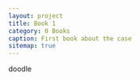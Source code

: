 ```yaml
---
layout: project
title: Book 1
category: 0 Books
caption: First book about the case
sitemap: true
---
```


doodle
